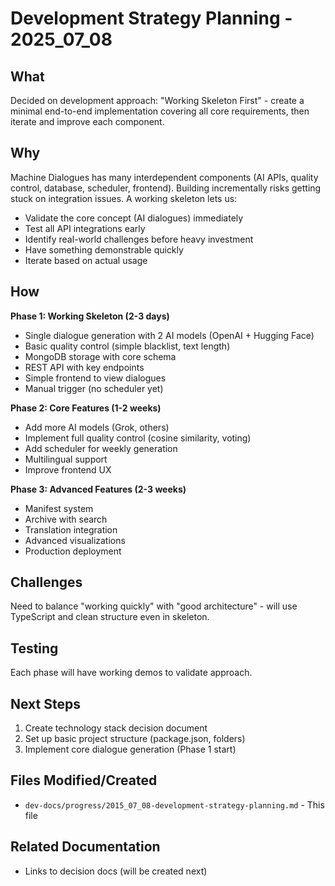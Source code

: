 # Development Strategy Planning - 2025_07_08

## What

Decided on development approach: "Working Skeleton First" - create a minimal end-to-end implementation covering all core requirements, then iterate and improve each component.

## Why

Machine Dialogues has many interdependent components (AI APIs, quality control, database, scheduler, frontend). Building incrementally risks getting stuck on integration issues. A working skeleton lets us:

- Validate the core concept (AI dialogues) immediately
- Test all API integrations early
- Identify real-world challenges before heavy investment
- Have something demonstrable quickly
- Iterate based on actual usage

## How

**Phase 1: Working Skeleton (2-3 days)**

- Single dialogue generation with 2 AI models (OpenAI + Hugging Face)
- Basic quality control (simple blacklist, text length)
- MongoDB storage with core schema
- REST API with key endpoints
- Simple frontend to view dialogues
- Manual trigger (no scheduler yet)

**Phase 2: Core Features (1-2 weeks)**

- Add more AI models (Grok, others)
- Implement full quality control (cosine similarity, voting)
- Add scheduler for weekly generation
- Multilingual support
- Improve frontend UX

**Phase 3: Advanced Features (2-3 weeks)**

- Manifest system
- Archive with search
- Translation integration
- Advanced visualizations
- Production deployment

## Challenges

Need to balance "working quickly" with "good architecture" - will use TypeScript and clean structure even in skeleton.

## Testing

Each phase will have working demos to validate approach.

## Next Steps

1. Create technology stack decision document
2. Set up basic project structure (package.json, folders)
3. Implement core dialogue generation (Phase 1 start)

## Files Modified/Created

- `dev-docs/progress/2015_07_08-development-strategy-planning.md` - This file

## Related Documentation

- Links to decision docs (will be created next)
